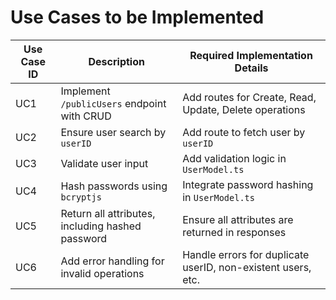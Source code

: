 # Use Cases to be Implemented

| Use Case ID | Description                                      | Required Implementation Details         |
|-------------|--------------------------------------------------|-----------------------------------------|
| UC1         | Implement `/publicUsers` endpoint with CRUD     | Add routes for Create, Read, Update, Delete operations |
| UC2         | Ensure user search by `userID`                  | Add route to fetch user by `userID`     |
| UC3         | Validate user input                             | Add validation logic in `UserModel.ts`  |
| UC4         | Hash passwords using `bcryptjs`                 | Integrate password hashing in `UserModel.ts` |
| UC5         | Return all attributes, including hashed password| Ensure all attributes are returned in responses |
| UC6         | Add error handling for invalid operations       | Handle errors for duplicate userID, non-existent users, etc. |